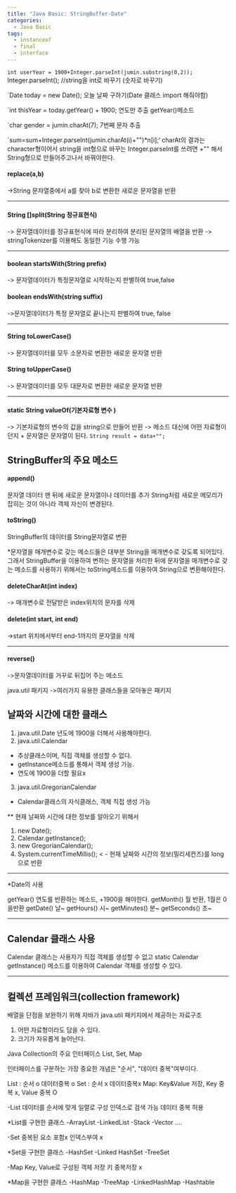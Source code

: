 ```yaml
---
title: "Java Basic: StringBuffer-Date"
categories:
  - Java Basic
tags:
  - instanceof
  - final
  - interface
---
```

`int userYear = 1900+Integer.parseInt(jumin.substring(0,2));` 
Integer.parseInt();	//string을 int로 바꾸기 (숫자로 바꾸기)

`Date today = new Date();
오늘 날짜 구하기(Date 클래스 import 해줘야함)

`int thisYear = today.getYear() + 1900;
연도만 추출 getYear()메소드

`char gender = jumin.charAt(7);
7번째 문자 추출

`sum=sum+Integer.parseInt(jumin.charAt(i)+"")*n[i];‘
charAt의 결과는 character형이어서
string을 int형으로 바꾸는 Integer.parseInt를 쓰려면
+"" 해서 String형으로 만들어주고나서 바꿔야한다.

#### replace(a,b)
->String 문자열중에서 a를 찾아 b로 변환한 새로운 문자열을 반환

---
#### String []split(String 정규표현식)
-> 문자열데이터를 정규표현식에 따라 분리하여 분리된 문자열의 배열을 반환
-> stringTokenizer를 이용해도 동일한 기능 수행 가능 

---
#### boolean startsWith(String prefix)
-> 문자열데이터가 특정문자열로 시작하는지 판별하여 true,false
#### boolean endsWith(string suffix)
->문자열데이터가 특정 문자열로 끝나는지 판별하여 true, false

---
#### String toLowerCase()
-> 문자열데이터를 모두 소문자로 변환한 새로운 문자열 반환
#### String toUpperCase()
-> 문자열데이터를 모두 대문자로 변환한 새로운 문자열 반환

---
#### static String valueOf(기본자료형 변수 )
-> 기본자료형의 변수의 값을 string으로 만들어 반환
-> 메소드 대신에 어떤 자료형이던지 + 문자열은 문자열이 된다.
  `String result = data+"";` 

## StringBuffer의 주요 메소드

#### append()
문자열 데이터 맨 뒤에 새로운 문자열이나 데이터를 추가
String처럼 새로운 메모리가 잡히는 것이 아니라
객체 자신이 변경된다. 
#### toString()
StringBuffer의 데이터를 String문자열로 변환

*문자열을 매개변수로 갖는 메소드들은 대부분 String을 
매개변수로 갖도록 되어있다.
그래서 StringBuffer을 이용하여 변하는 문자열을 처리한 뒤에
문자열을 매개변수로 갖는 메소드를 사용하기 위해서는
toString메소드를 이용하여 String으로 변환해야한다.

#### deleteCharAt(int index)
-> 매개변수로 전달받은 index위치의 문자를 삭제 

#### delete(int start, int end)
->start 위치에서부터 end-1까지의 문자열을 삭제

---
#### reverse()
->문자열데이터를 거꾸로 뒤집어 주는 메소드

java.util 패키지
->여러가지 유용한 클래스들을 모아놓은 패키지
## 날짜와 시간에 대한 클래스

1) java.util.Date 년도에 1900을 더해서 사용해야한다.
2) java.util.Calendar
- 추상클래스이며, 직접 객체를 생성할 수 없다.
- getInstance메소드를 통해서 객체 생성 가능.
- 연도에 1900을 더할 필요x
3) java.util.GregorianCalendar
- Calendar클래스의 자식클래스, 객체 직접 생성 가능

** 현재 날짜와 시간에 대한 정보를 알아오기 위해서
1) new Date();
2) Calendar.getInstance();
3) new GregorianCalendar();
4) System.currentTimeMillis();  < - 현재 날짜와 시간의 정보(밀리세컨즈)를 long으로 반환

---
*Date의 사용

getYear()	연도를 반환하는 메소드, +1900을 해야한다.
getMonth()	월 반환, 1월은 0을반환
getDate() 	날~
getHours()	시~
getMinutes()	분~
getSeconds()	초~

---
## Calendar 클래스 사용
Calendar 클래스는 사용자가 직접 객체를 생성할 수 없고
static Calendar getInstance() 메소드를 이용하여
Calendar 객체를 생성할 수 있다.

---

## 컬렉션 프레임워크(collection framework)
배열을 단점을 보완하기 위해 자바가 java.util 패키지에서 제공하는 자료구조
1. 어떤 자료형이라도 담을 수 있다.
2. 크기가 자유롭게 늘어난다.

Java Collection의 주요 인터페이스
List, Set, Map

인터페이스를 구분하는 가장 중요한 개념은
"순서", "데이터 중복"여부이다.

List : 순서 o 데이터중복 o
Set : 순서 x 데이터중복x
Map: Key&Value 저장, Key 중복 x, Value 중복 O

-List
데이터를 순서에 맞게 일렬로 구성
인덱스로 검색 가능
데이터 중복 허용

*List를 구현한 클래스
-ArrayList
-LinkedList
-Stack
-Vector
....

-Set
중복된 요소 포함x
인덱스부여 x

*Set을 구현한 클래스
-HashSet
-Linked HashSet
-TreeSet


-Map
Key, Value로 구성된 객체 저장
키 중복저장 x

*Map을 구현한 클래스
-HashMap
-TreeMap
-LinkedHashMap
-Hashtable
